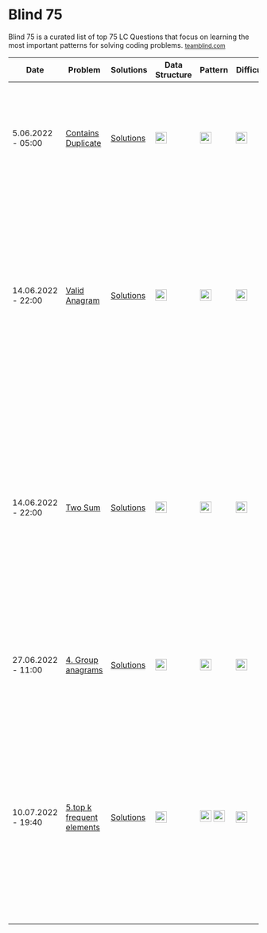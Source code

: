 # Blind 75
Blind 75 is a curated list of top 75 LC Questions that focus on learning the most important patterns for solving coding problems. <small>[teamblind.com](https://www.teamblind.com/post/New-Year-Gift---Curated-List-of-Top-75-LeetCode-Questions-to-Save-Your-Time-OaM1orEU)</small>

Date | Problem | Solutions | Data Structure | Pattern | Difficulty | Frequency | Notes
---|---|---|---|---|---|---|---|
5.06.2022 - 05:00 | [Contains Duplicate](https://leetcode.com/problems/contains-duplicate/) | [Solutions](https://github.com/humamaboalraja/grind.xyz/blob/fix/doc/coding/docs/blind75/questions/1.contains-duplidate.md) |     <img src="https://img.shields.io/badge/Arrays-333333.svg" height="23"/> |       <img src="https://img.shields.io/badge/HashSet-69314C.svg" height="23"/> | <img src="https://img.shields.io/badge/Easy-1faf25.svg" height="23"/> | High | Use Hashset to get unique values in array, check for duplicates and add items easily in constant time.|
14.06.2022 - 22:00 | [Valid Anagram](https://leetcode.com/problems/valid-anagram/) | [Solutions](https://github.com/humamaboalraja/grind.xyz/blob/fix/doc/coding/docs/blind75/questions/2.valid-anagram.md) |     <img src="https://img.shields.io/badge/Strings-333333.svg" height="23"/> |       <img src="https://img.shields.io/badge/HashSet-69314C.svg" height="23"/> | <img src="https://img.shields.io/badge/Easy-1faf25.svg" height="23"/> | High | Using an array of 26 fixed size (Alphabet size) to store the count of each character - count each char occurence in s, decrement for t; - Using a hashtable if the input has unicode characters |
14.06.2022 - 22:00 | [Two Sum](https://leetcode.com/problems/two-sum/) | [Solutions](https://github.com/humamaboalraja/grind.xyz/blob/fix/doc/coding/docs/blind75/questions/3.two-sum.md) |     <img src="https://img.shields.io/badge/Arrays-333333.svg" height="23"/> |       <img src="https://img.shields.io/badge/Hashtable-69314C.svg" height="23"/> | <img src="https://img.shields.io/badge/Easy-1faf25.svg" height="23"/> | High |     We use a hash map to instantly check for difference value, the map will add index of last occurrence of a number, look back to check if current element's complement $(target - nums[i])$ already exists in the hash table |
| 27.06.2022 - 11:00 | [4. Group anagrams](https://leetcode.com/problems/group-anagrams/) | [Solutions](https://github.com/humamaboalraja/grind.xyz/blob/fix/doc/coding/docs/blind75/questions/4.group-anagrams.md) |  <img src=https://img.shields.io/badge/Arrays-333333.svg height=23/> | <img src=https://img.shields.io/badge/Hashtable-69314C.svg height=23/> | <img src=https://img.shields.io/badge/Medium-ef6c00.svg height=23/> | High | use 26 chars, use count of each char in each word for key in map, value is the list of anagrams; |
| 10.07.2022 - 19:40 | [5.top k frequent elements](https://leetcode.com/problems/top-k-frequent-elements/) | [Solutions](https://github.com/humamaboalraja/grind.xyz/blob/fix/doc/coding/docs/blind75/questions/5.top-k-frequent-elements.md) |  <img src=https://img.shields.io/badge/Arrays-333333.svg height=23/> | <img src=https://img.shields.io/badge/Hashtable-69314C.svg height=23/> <img src=https://img.shields.io/badge/Heap-31314C.svg height=23/> | <img src=https://img.shields.io/badge/Medium-ef6c00.svg height=23/> | High |      - We add elements and their frequencies to the hashmap, and then we use the tweaked bucket sort. -- We use a minheap that’s kept at size k, if its bigger than k pop the min, by the end it should be left with k largest; |
